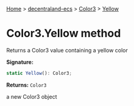 [Home](./index) &gt; [decentraland-ecs](./decentraland-ecs.md) &gt; [Color3](./decentraland-ecs.color3.md) &gt; [Yellow](./decentraland-ecs.color3.yellow.md)

# Color3.Yellow method

Returns a Color3 value containing a yellow color

**Signature:**
```javascript
static Yellow(): Color3;
```
**Returns:** `Color3`

a new Color3 object
